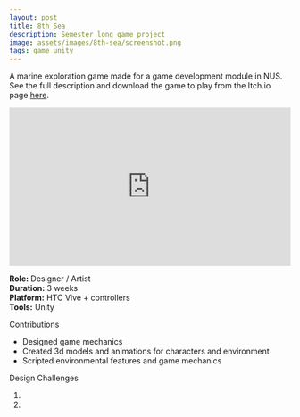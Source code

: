 ```yaml
---
layout: post
title: 8th Sea
description: Semester long game project
image: assets/images/8th-sea/screenshot.png
tags: game unity
---
```


A marine exploration game made for a game development module in NUS. See the full description and download the game to play from the Itch.io page <a href="https://korp.itch.io/8th-sea">here</a>.

<style>.embed-container { position: relative; padding-bottom: 56.25%; height: 0; overflow: hidden; max-width: 100%; } .embed-container iframe, .embed-container object, .embed-container embed { position: absolute; top: 0; left: 0; width: 100%; height: 100%; }</style><div class='embed-container'><iframe src='https://youtu.be/EfrT3NOTtAc' frameborder='0' allowfullscreen></iframe></div>

<p>
<b>Role:</b> Designer / Artist<br>
<b>Duration:</b> 3 weeks<br>
<b>Platform:</b> HTC Vive + controllers<br>
<b>Tools:</b> Unity<br>
</p>

Contributions

- Designed game mechanics
- Created 3d models and animations for characters and environment
- Scripted environmental features and game mechanics



Design Challenges

1.
2.
